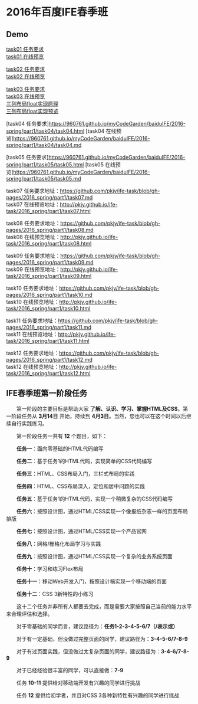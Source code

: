 # 2016年百度IFE春季班

## Demo 
[task01 任务要求](<https://github.com/960761/myCodeGarden/blob/master/baiduIFE/2016-spring/part1/task01/task01.md>)  
[task01 在线预览](<https://960761.github.io/myCodeGarden/baiduIFE/2016-spring/part1/task01/task01.html>)

[task02 任务要求](https://github.com/960761/myCodeGarden/blob/master/baiduIFE/2016-spring/part1/task02/task02.md)  
[task02 在线预览](https://960761.github.io/myCodeGarden/baiduIFE/2016-spring/part1/task02/task02.html)

[task03 任务要求](https://github.com/960761/myCodeGarden/blob/master/baiduIFE/2016-spring/part1/task03/task03.md)  
[task03 在线预览](https://960761.github.io//myCodeGarden/baiduIFE/2016-spring/part1/task03/task03.html)  
[三列布局float实现原理](https://github.com/960761/myCodeGarden/blob/master/_posts/2018-08-29-使用float实现三列布局.md)  
[三列布局float实现预览](https://960761.github.io//myCodeGarden/baiduIFE/2016-spring/part1/task03/3col_centerFirst.html)  

[task04 任务要求]<https://960761.github.io/myCodeGarden/baiduIFE/2016-spring/part1/task04/task04.html>
[task04 在线预览]<https://960761.github.io/myCodeGarden/baiduIFE/2016-spring/part1/task04/task04.md>

[task05 任务要求]<https://960761.github.io/myCodeGarden/baiduIFE/2016-spring/part1/task05/task05.html>
[task05 在线预览]<https://960761.github.io/myCodeGarden/baiduIFE/2016-spring/part1/task05/task05.md>

task07 任务要求地址：<https://github.com/pkjy/ife-task/blob/gh-pages/2016_spring/part1/task07.md><br>
task07 在线预览地址：<http://pkjy.github.io/ife-task/2016_spring/part1/task07.html>

task08 任务要求地址：<https://github.com/pkjy/ife-task/blob/gh-pages/2016_spring/part1/task08.md><br>
task08 在线预览地址：<http://pkjy.github.io/ife-task/2016_spring/part1/task08.html>

task09 任务要求地址：<https://github.com/pkjy/ife-task/blob/gh-pages/2016_spring/part1/task09.md><br>
task09 在线预览地址：<http://pkjy.github.io/ife-task/2016_spring/part1/task09.html>

task10 任务要求地址：<https://github.com/pkjy/ife-task/blob/gh-pages/2016_spring/part1/task10.md><br>
task10 在线预览地址：<http://pkjy.github.io/ife-task/2016_spring/part1/task10.html>

task11 任务要求地址：<https://github.com/pkjy/ife-task/blob/gh-pages/2016_spring/part1/task11.md><br>
task11 在线预览地址：<http://pkjy.github.io/ife-task/2016_spring/part1/task11.html>

task12 任务要求地址：<https://github.com/pkjy/ife-task/blob/gh-pages/2016_spring/part1/task12.md><br>
task12 在线预览地址：<http://pkjy.github.io/ife-task/2016_spring/part1/task12.html>

## IFE春季班第一阶段任务

　　第一阶段的主要目标是帮助大家 **了解、认识、学习、掌握HTML及CSS**。第一阶段任务从 **3月14日** 开始，持续到 **4月3日**。当然，您也可以在这个时间以后继续自行实践练习。

　　第一阶段任务一共有 **12** 个题目，如下：

　　**任务一**：面向零基础的HTML代码编写

　　**任务二**：基于任务1的HTML代码，实现简单的CSS代码编写

　　**任务三**：HTML、CSS布局入门，三栏式布局的实践

　　**任务四**：HTML、CSS布局深入，定位和居中问题的实践

　　**任务五**：基于任务1的HTML代码，实现一个稍微复杂的CSS代码编写

　　**任务六**：按照设计图，通过HTML/CSS实现一个像报纸杂志一样的页面布局排版

　　**任务七**：按照设计图，通过HTML/CSS实现一个产品官网

　　**任务八**：网格/栅格化布局学习与实践

　　**任务九**：按照设计图，通过HTML/CSS实现一个复杂的业务系统页面

　　**任务十**：学习和练习Flex布局

　　**任务十一**：移动Web开发入门，按照设计稿实现一个移动端的页面

　　**任务十二**：CSS 3新特性的小练习


　　这十二个任务并非所有人都要去完成，而是需要大家按照自己当前的能力水平来合理评估和选择。

　　对于零基础的同学而言，建议路径为：**任务1-2-3-4-5-6/7（/表示或）**

　　对于有一定基础，但没做过完整页面的同学，建议路径为：**3-4-5-6/7-8-9**

　　对于有过页面实践，但没做过太复杂页面的同学，建议路径为：**3-4-6/7-8-9**

　　对于已经经验很丰富的同学，可以直接做：**7-9**

　　任务 **10-11** 提供给对移动端开发有兴趣的同学进行挑战

　　任务 **12** 提供给初学者，并且对CSS 3各种新特性有兴趣的同学进行挑战
